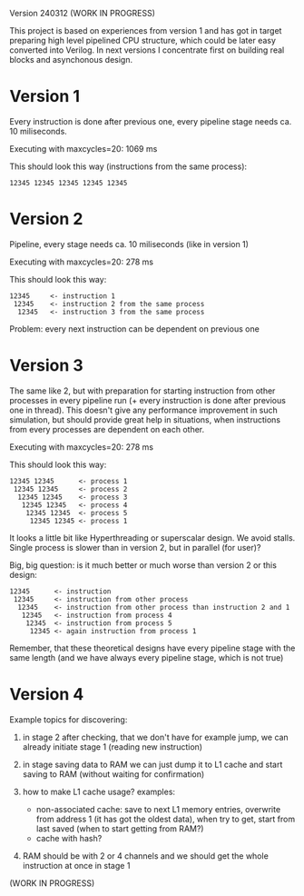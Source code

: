 Version 240312 (WORK IN PROGRESS)

This project is based on experiences from version 1 and has got in target
preparing high level pipelined CPU structure, which could be later easy
converted into Verilog. In next versions I concentrate first on building real
blocks and asynchonous design.

# Version 1

Every instruction is done after previous one, every pipeline stage needs
ca. 10 miliseconds.

Executing with maxcycles=20: 1069 ms

This should look this way (instructions from the same process):

```
12345 12345 12345 12345 12345
```

# Version 2

Pipeline, every stage needs ca. 10 miliseconds (like in version 1)

Executing with maxcycles=20: 278 ms

This should look this way:

```
12345     <- instruction 1
 12345    <- instruction 2 from the same process
  12345   <- instruction 3 from the same process
```

Problem: every next instruction can be dependent on previous one

# Version 3

The same like 2, but with preparation for starting instruction from other processes
in every pipeline run (+ every instruction is done after previous one in thread).
This doesn't give any performance improvement in such simulation,
but should provide great help in situations, when instructions from every processes
are dependent on each other.

Executing with maxcycles=20: 278 ms

This should look this way:

```
12345 12345      <- process 1
 12345 12345     <- process 2
  12345 12345    <- process 3
   12345 12345   <- process 4
    12345 12345  <- process 5
     12345 12345 <- process 1
```

It looks a little bit like Hyperthreading or superscalar design. We avoid stalls.
Single process is slower than in version 2, but in parallel (for user)?

Big, big question: is it much better or much worse than version 2 or this design:

```
12345      <- instruction
 12345     <- instruction from other process
  12345    <- instruction from other process than instruction 2 and 1
   12345   <- instruction from process 4
    12345  <- instruction from process 5
     12345 <- again instruction from process 1
```

Remember, that these theoretical designs have every pipeline stage with the same length
(and we have always every pipeline stage, which is not true)

# Version 4

Example topics for discovering:

1. in stage 2 after checking, that we don't have for example jump, we can already initiate stage 1
(reading new instruction)
2. in stage saving data to RAM we can just dump it to L1 cache and start saving to RAM (without waiting
for confirmation)
3. how to make L1 cache usage? examples:

   * non-associated cache: save to next L1 memory entries, overwrite from address 1 (it has got the oldest data),
     when try to get, start from last saved (when to start getting from RAM?)
   * cache with hash?

4. RAM should be with 2 or 4 channels and we should get the whole instruction at once in stage 1

(WORK IN PROGRESS)